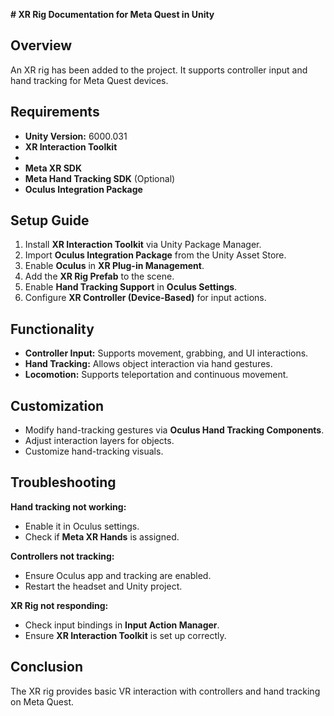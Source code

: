 **# XR Rig Documentation for Meta Quest in Unity**

## Overview
An XR rig has been added to the project. It supports controller input and hand tracking for Meta Quest devices.

## Requirements
- **Unity Version:** 6000.031 
- **XR Interaction Toolkit**
- 
- **Meta XR SDK**
- **Meta Hand Tracking SDK** (Optional)
- **Oculus Integration Package**

## Setup Guide
1. Install **XR Interaction Toolkit** via Unity Package Manager.
2. Import **Oculus Integration Package** from the Unity Asset Store.
3. Enable **Oculus** in **XR Plug-in Management**.
4. Add the **XR Rig Prefab** to the scene.
5. Enable **Hand Tracking Support** in **Oculus Settings**.
6. Configure **XR Controller (Device-Based)** for input actions.

## Functionality
- **Controller Input:** Supports movement, grabbing, and UI interactions.
- **Hand Tracking:** Allows object interaction via hand gestures.
- **Locomotion:** Supports teleportation and continuous movement.

## Customization
- Modify hand-tracking gestures via **Oculus Hand Tracking Components**.
- Adjust interaction layers for objects.
- Customize hand-tracking visuals.

## Troubleshooting
**Hand tracking not working:**
- Enable it in Oculus settings.
- Check if **Meta XR Hands** is assigned.

**Controllers not tracking:**
- Ensure Oculus app and tracking are enabled.
- Restart the headset and Unity project.

**XR Rig not responding:**
- Check input bindings in **Input Action Manager**.
- Ensure **XR Interaction Toolkit** is set up correctly.

## Conclusion
The XR rig provides basic VR interaction with controllers and hand tracking on Meta Quest.

